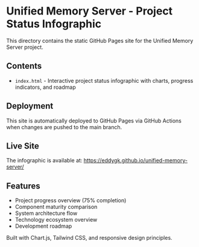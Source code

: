 # Unified Memory Server - Project Status Infographic

This directory contains the static GitHub Pages site for the Unified Memory Server project.

## Contents

- `index.html` - Interactive project status infographic with charts, progress indicators, and roadmap

## Deployment

This site is automatically deployed to GitHub Pages via GitHub Actions when changes are pushed to the main branch.

## Live Site

The infographic is available at: https://eddygk.github.io/unified-memory-server/

## Features

- Project progress overview (75% completion)
- Component maturity comparison
- System architecture flow
- Technology ecosystem overview
- Development roadmap

Built with Chart.js, Tailwind CSS, and responsive design principles.